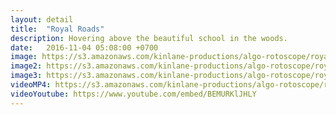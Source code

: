 ```yaml
---
layout: detail
title:  "Royal Roads"
description: Hovering above the beautiful school in the woods.
date:   2016-11-04 05:08:00 +0700
image: https://s3.amazonaws.com/kinlane-productions/algo-rotoscope/royalroads/royalroads-still.jpg
image2: https://s3.amazonaws.com/kinlane-productions/algo-rotoscope/royalroads/royalroads-still-1200.png
image3: https://s3.amazonaws.com/kinlane-productions/algo-rotoscope/royalroads/royalroads-still-600.png
videoMP4: https://s3.amazonaws.com/kinlane-productions/algo-rotoscope/royalroads/royalroads-publish-540.mp4
videoYoutube: https://www.youtube.com/embed/BEMURKlJHLY
---
```

